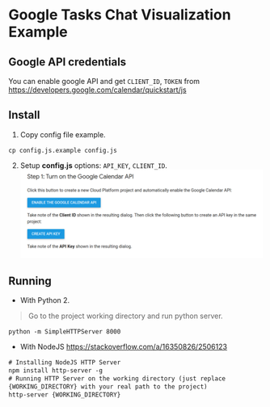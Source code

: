 # Google Tasks Chat Visualization Example

## Google API credentials
You can enable google API and get `CLIENT_ID`, `TOKEN` from
https://developers.google.com/calendar/quickstart/js

## Install

1. Copy config file example.
```
cp config.js.example config.js
```
2. Setup **config.js** options: `API_KEY`, `CLIENT_ID`.
![alt text](google-api-keys.png "Setup google API")

## Running

* With Python 2.
> Go to the project working directory and run python server.
```
python -m SimpleHTTPServer 8000
```
* With NodeJS https://stackoverflow.com/a/16350826/2506123
```
# Installing NodeJS HTTP Server
npm install http-server -g
# Running HTTP Server on the working directory (just replace {WORKING_DIRECTORY} with your real path to the project)
http-server {WORKING_DIRECTORY}
```